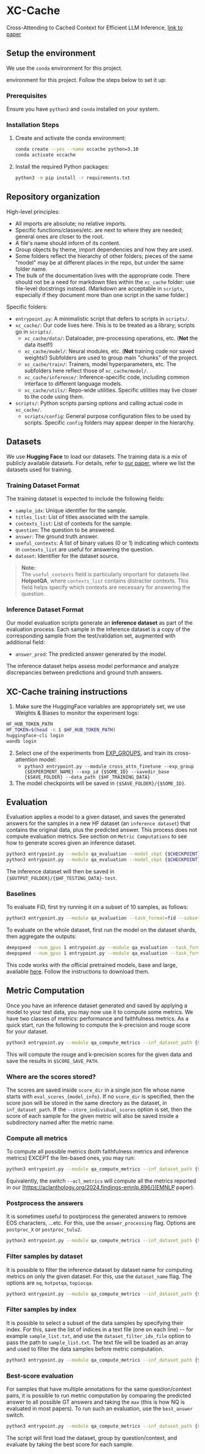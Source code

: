 # XC-Cache
Cross-Attending to Cached Context for Efficient LLM Inference, [link to paper](https://aclanthology.org/2024.findings-emnlp.896/)


## Setup the environment
We use the `conda` environment for this project. 

environment for this project. Follow the steps below to set it up:

### Prerequisites
Ensure you have `python3` and `conda` installed on your system.


### Installation Steps

1. Create and activate the conda environment:
    ```bash
    conda create --yes --name xccache python=3.10
    conda activate xccache
    ```

2. Install the required Python packages:
    ```bash
    python3 -m pip install -r requirements.txt
    ```


## Repository organization

High-level principles:
- All imports are absolute; no relative imports.
- Specific functions/classes/etc. are next to where they are needed; general ones are closer to the root.
- A file's name should inform of its content.
- Group objects by theme, import dependencies and how they are used.
- Some folders reflect the hierarchy of other folders; pieces of the same "model" may be at different places in the repo, but under the same folder name.
- The bulk of the documentation lives with the appropriate code. There should not be a need for markdown files within the `xc_cache` folder: use file-level docstrings instead. (Markdown are acceptable in `scripts`, especially if they document more than one script in the same folder.)

Specific folders:
- `entrypoint.py`: A minimalistic script that defers to scripts in `scripts/`.
- `xc_cache/`: Our code lives here. This is to be treated as a library; scripts go in `scripts/`.
    - `xc_cache/data/`: Dataloader, pre-processing operations, etc. (**Not** the data itself!)
    - `xc_cache/model/`: Neural modules, etc. (**Not** training code nor saved weights!) Subfolders are used to group main "chunks" of the project.
    - `xc_cache/train/`: Trainers, model hyperparameters, etc. The subfolders here reflect those of `xc_cache/model/`.
    - `xc_cache/inference/`: Inference-specific code, including common interface to different language models.
    - `xc_cache/utils/`: Repo-wide utilities. Specific utilities may live closer to the code using them.
- `scripts/`: Python scripts parsing options and calling actual code in `xc_cache/`.
    - `scripts/config`: General purpose configuration files to be used by scripts. Specific `config` folders may appear deeper in the hierarchy.




## Datasets

We use **Hugging Face** to load our datasets. The training data is a mix of publicly available datasets. For details, refer to [our paper](https://aclanthology.org/2024.findings-emnlp.896/), where we list the datasets used for training.

### Training Dataset Format

The training dataset is expected to include the following fields:

- `sample_idx`: Unique identifier for the sample.
- `titles_list`: List of titles associated with the sample.
- `contexts_list`: List of contexts for the sample.
- `question`: The question to be answered.
- `answer`: The ground truth answer.
- `useful_contexts`: A list of binary values (0 or 1) indicating which contexts in `contexts_list` are useful for answering the question.
- `dataset`: Identifier for the dataset source.

> **Note:**  
> The `useful_contexts` field is particularly important for datasets like **HotpotQA**, where `contexts_list` contains distractor contexts. This field helps specify which contexts are necessary for answering the question.

### Inference Dataset Format

Our model evaluation scripts generate an **inference dataset** as part of the evaluation process. Each sample in the inference dataset is a copy of the corresponding sample from the test/validation set, augmented with additional field:

- `answer_pred`: The predicted answer generated by the model.

The inference dataset helps assess model performance and analyze discrepancies between predictions and ground truth answers.



## XC-Cache training instructions

1. Make sure the HuggingFace variables are appropriately set, we use Weights & Biases to monitor the experiment logs:
```bash
HF_HUB_TOKEN_PATH
HF_TOKEN=$(head -n 1 $HF_HUB_TOKEN_PATH)
huggingface-cli login
wandb login
```

2. Select one of the experiments from [EXP_GROUPS](scripts/cross_attn/config/exp_configs.py), and train its cross-attention model:
    - `python3 entrypoint.py --module cross_attn_finetune --exp_group {$EXPERIMENT_NAME} --exp_id {$SOME_ID} --savedir_base {$SAVE_FOLDER} --data_path {$HF_TRAINING_DATA}`
3. The model checkpoints will be saved in `{$SAVE_FOLDER}/{$SOME_ID}`.


## Evaluation

Evaluation applies a model to a given dataset, and saves the generated answers for the samples in a new HF dataset (an `inference dataset`) that contains the original data, plus the predicted answer. This process does not compute evaluation metrics. See section on `Metric Computations` to see how to generate scores given an inference dataset.

```bash
python3 entrypoint.py --module qa_evaluation --model_ckpt {$CHECKPOINT} --dataset {$HF_TESTING_DATA} --model_output_path {$OUTPUT_FOLDER} --to_device cuda
python3 entrypoint.py --module qa_evaluation --model_ckpt {$CHECKPOINT} --dataset {$HF_TESTING_DATA} --model_output_path {$OUTPUT_FOLDER} --aggregate
```

The inference dataset will then be saved in `{$OUTPUT_FOLDER}/{$HF_TESTING_DATA}-test`.

### Baselines

To evaluate FiD, first try running it on a subset of 10 samples, as follows:
```bash
python3 entrypoint.py --module qa_evaluation --task_format=fid --subset_size 10 --model_path={$YOUR_MODEL_PATH} --dataset={$HF_TESTING_DATA} --dataset_split=test_answered --task_answer=newline --task_context=only_gold_long --post_cleanup=sept2dec --model_output_path={$TEMP_OUTPUT_FOLDER} --max_new_tokens 5 --to_device cuda
```

To evaluate on the whole dataset, first run the model on the dataset shards, then aggregate the outputs:
```bash
deepspeed --num_gpus 1 entrypoint.py --module qa_evaluation --task_format fid --model_path {$YOUR_MODEL_PATH} --dataset_name=long_nq_dedup --dataset_split=test_answered --task_answer=newline --task_context=only_gold_long --post_cleanup=sept2dec --model_max_length 200 --model_output_path fid-tmp --dataset_num_shards=100 --ds_config=./scripts/config/deepspeed_inference.json
deepspeed --num_gpus 1 entrypoint.py --module qa_evaluation --task_format fid --model_path {$YOUR_MODEL_PATH} --dataset_name=long_nq_dedup --dataset_split=test_answered --task_answer=newline --task_context=only_gold_long --post_cleanup=sept2dec --model_max_length 200 --model_output_path fid-tmp --dataset_num_shards=100 --ds_config=./scripts/config/deepspeed_inference.json --aggregate
```

This code works with the official pretrained models, base and large, available [here](https://github.com/facebookresearch/FiD/blob/main/README.md).
Follow the instructions to download them.



## Metric Computation
Once you have an inference dataset generated and saved by applying a model to your test data, you may now use it to compute some metrics. 
We have two classes of metrics: performance and faithfulness metrics. 
As a quick start, run the following to compute the k-precision and rouge score for your dataset.

```bash
python3 entrypoint.py --module qa_compute_metrics --inf_dataset_path {$YOUR_INFERENCE_DATASET_PATH}  --score_dir {$SCORE_SAVE_PATH}  --rouge --kprecision
```

This will compute the rouge and k-precision scores for the given data and save the results in `$SCORE_SAVE_PATH`.


### Where are the scores stored?
The scores are saved inside `score_dir` in a single json file whose name starts with `eval_scores_{model_info}`. 
If no `score_dir` is specified, then the score json will be stored in the same directory as the dataset, in `inf_dataset_path`. 
If the `--store_individual_scores` option is set, then the score of each sample for the given metric will also be saved inside a subdirectory named after the metric name. 


### Compute all metrics

To compute all possible metrics (both faithfulness metrics and inference metrics) EXCEPT the llm-based ones, you may run:
```bash
python3 entrypoint.py --module qa_compute_metrics --inf_dataset_path {$YOUR_INFERENCE_DATASET_PATH} --score_dir {$SCORE_SAVE_PATH}  --all_metrics --all_faith_metrics
```

Equivalently, the switch `--acl_metrics` will compute all the metrics reported in our [https://aclanthology.org/2024.findings-emnlp.896/](EMNLP paper).


### Postprocess the answers
It is sometimes useful to postprocess the generated answers to remove EOS characters, ...etc. For this, use the `answer_processing` flag. Options are `postproc_X` or `postproc_tulu2`.

```bash
python3 entrypoint.py --module qa_compute_metrics --inf_dataset_path {$YOUR_INFERENCE_DATASET_PATH}  --dataset_name nq --all_metrics --answer_processing postproc_X
```


### Filter samples by dataset
It is possible to filter the inference dataset by dataset name for computing metrics on only the given dataset. 
For this, use the `dataset_name` flag. The options are `nq`, `hotpotqa`, `topiocqa`.

```bash
python3 entrypoint.py --module qa_compute_metrics --inf_dataset_path {$YOUR_INFERENCE_DATASET_PATH}  --dataset_name nq 
```


### Filter samples by index
It is possible to select a subset of the data samples by specifying their index. For this, save the list of indices in a text file (one on each line) -- for example `sample_list.txt`, and use the `dataset_filter_idx_file` option to pass the path to `sample_list.txt`. 
The text file will be loaded as an array and used to filter the data samples before metric computation.

```bash
python3 entrypoint.py --module qa_compute_metrics --inf_dataset_path {$YOUR_INFERENCE_DATASET_PATH}  --dataset_name nq --dataset_filter_idx_file sample_list.txt
```


### Best-score evaluation
For samples that have multiple annotations for the same question/context pairs, it is possible to run metric computation by comparing the predicted answer to all possible GT answers and taking the `max` (this is how NQ is evaluated in most papers). 
To run such an evaluation, use the `best_answer` switch. 

```bash
python3 entrypoint.py --module qa_compute_metrics --inf_dataset_path {$YOUR_INFERENCE_DATASET_PATH} --dataset_name nq --best_score
```

The script will first load the dataset, group by question/context, and evaluate by taking the best score for each sample.

